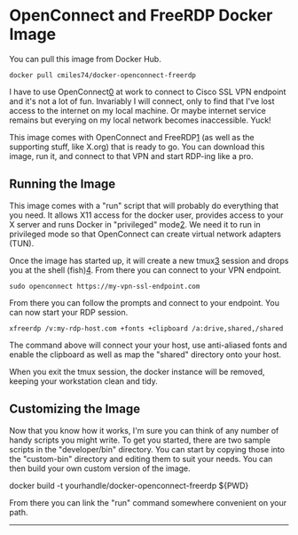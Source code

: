 OpenConnect and FreeRDP Docker Image
===================================================

You can pull this image from Docker Hub.

    docker pull cmiles74/docker-openconnect-freerdp
    
I have to use OpenConnect[0] at work to connect to Cisco SSL VPN endpoint and it's
not a lot of fun. Invariably I will connect, only to find that I've lost access
to the internet on my local machine. Or maybe internet service remains but
everying on my local network becomes inaccessible. Yuck!

This image comes with OpenConnect and FreeRDP[1] (as well as the supporting stuff,
like X.org) that is ready to go. You can download this image, run it, and
connect to that VPN and start RDP-ing like a pro.

Running the Image
-------------------

This image comes with a "run" script that will probably do everything that you
need. It allows X11 access for the docker user, provides access to your X server
and runs Docker in "privileged" mode[2]. We need it to run in privileged mode so
that OpenConnect can create virtual network adapters (TUN).

Once the image has started up, it will create a new tmux[3] session and drops
you at the shell (fish)[4]. From there you can connect to your VPN endpoint.

    sudo openconnect https://my-vpn-ssl-endpoint.com
    
From there you can follow the prompts and connect to your endpoint. You can
now start your RDP session.

    xfreerdp /v:my-rdp-host.com +fonts +clipboard /a:drive,shared,/shared
    
The command above will connect your your host, use anti-aliased fonts and enable
the clipboard as well as map the "shared" directory onto your host.

When you exit the tmux session, the docker instance will be removed, keeping
your workstation clean and tidy.

Customizing the Image
------------------------

Now that you know how it works, I'm sure you can think of any number of handy
scripts you might write. To get you started, there are two sample scripts in the
"developer/bin" directory. You can start by copying those into the "custom-bin"
directory and editing them to suit your needs. You can then build your own
custom version of the image.

  docker build -t yourhandle/docker-openconnect-freerdp ${PWD}
  
From there you can link the "run" command somewhere convenient on your path.

-----

[0]: http://www.infradead.org/openconnect/
[1]: http://www.freerdp.com/
[2]: https://docs.docker.com/engine/reference/run/#runtime-privilege-and-linux-capabilities
[3]: http://www.hamvocke.com/blog/a-quick-and-easy-guide-to-tmux/
[4]: https://fishshell.com/docs/current/tutorial.html
